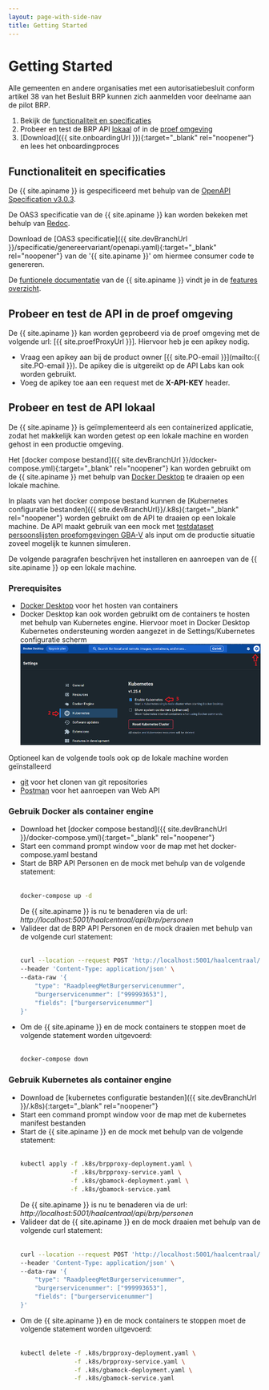 ```yaml
---
layout: page-with-side-nav
title: Getting Started
---
```

# Getting Started

Alle gemeenten en andere organisaties met een autorisatiebesluit conform artikel 38 van het Besluit BRP kunnen zich aanmelden voor deelname aan de pilot BRP.

1. Bekijk de [functionaliteit en specificaties](#functionaliteit-en-specificaties)
2. Probeer en test de BRP API [lokaal](#probeer-en-test-de-api-lokaal) of in de [proef omgeving](#probeer-en-test-de-api-in-de-proef-omgeving)
3. [Download]({{ site.onboardingUrl }}){:target="_blank" rel="noopener"} en lees het onboardingproces

## Functionaliteit en specificaties

De {{ site.apiname }} is gespecificeerd met behulp van de [OpenAPI Specification v3.0.3](https://spec.openapis.org/oas/v3.0.3).

De OAS3 specificatie van de {{ site.apiname }} kan worden bekeken met behulp van [Redoc](./redoc).

Download de [OAS3 specificatie]({{ site.devBranchUrl }}/specificatie/genereervariant/openapi.yaml){:target="_blank" rel="noopener"} van de '{{ site.apiname }}' om hiermee consumer code te genereren.

De [funtionele documentatie](./features-overzicht) van de {{ site.apiname }} vindt je in de [features overzicht](./features-overzicht).

## Probeer en test de API in de proef omgeving

De {{ site.apiname }} kan worden geprobeerd via de proef omgeving met de volgende url: [{{ site.proefProxyUrl }}]. Hiervoor heb je een apikey nodig.

- Vraag een apikey aan bij de product owner [{{ site.PO-email }}](mailto:{{ site.PO-email }}). De apikey die is uitgereikt op de API Labs kan ook worden gebruikt.
- Voeg de apikey toe aan een request met de __X-API-KEY__ header.

## Probeer en test de API lokaal

De {{ site.apiname }} is geïmplementeerd als een containerized applicatie, zodat het makkelijk kan worden getest op een lokale machine en worden gehost in een productie omgeving.

Het [docker compose bestand]({{ site.devBranchUrl }}/docker-compose.yml){:target="_blank" rel="noopener"} kan worden gebruikt om de {{ site.apiname }} met behulp van [Docker Desktop](https://www.docker.com/products/docker-desktop) te draaien op een lokale machine.

In plaats van het docker compose bestand kunnen de [Kubernetes configuratie bestanden]({{ site.devBranchUrl}}/.k8s){:target="_blank" rel="noopener"} worden gebruikt om de API te draaien op een lokale machine. De API maakt gebruik van een mock met [testdataset persoonslijsten proefomgevingen GBA-V](https://www.rvig.nl/media/288) als input om de productie situatie zoveel mogelijk te kunnen simuleren.

De volgende paragrafen beschrijven het installeren en aanroepen van de {{ site.apiname }} op een lokale machine.

### Prerequisites

- [Docker Desktop](https://www.docker.com/products/docker-desktop) voor het hosten van containers
- Docker Desktop kan ook worden gebruikt om de containers te hosten met behulp van Kubernetes engine. Hiervoor moet in Docker Desktop Kubernetes ondersteuning worden aangezet in de Settings/Kubernetes configuratie scherm ![Enable Kubernetes](../img/docker-desktop-enable-k8s.png)

Optioneel kan de volgende tools ook op de lokale machine worden geïnstalleerd

- [git](https://git-scm.com/downloads) voor het clonen van git repositories
- [Postman](https://www.postman.com/downloads/) voor het aanroepen van Web API


### Gebruik Docker als container engine

- Download het [docker compose bestand]({{ site.devBranchUrl }}/docker-compose.yml){:target="_blank" rel="noopener"}
- Start een command prompt window voor de map met het docker-compose.yaml bestand
- Start de BRP API Personen en de mock met behulp van de volgende statement:
  ```sh

  docker-compose up -d

  ```
  De {{ site.apiname }} is nu te benaderen via de url: *http://localhost:5001/haalcentraal/api/brp/personen*
- Valideer dat de BRP API Personen en de mock draaien met behulp van de volgende curl statement:
  ```sh

  curl --location --request POST 'http://localhost:5001/haalcentraal/api/brp/personen' \
  --header 'Content-Type: application/json' \
  --data-raw '{
      "type": "RaadpleegMetBurgerservicenummer",
      "burgerservicenummer": ["999993653"],
      "fields": ["burgerservicenummer"]
  }'

  ```
- Om de {{ site.apiname }} en de mock containers te stoppen moet de volgende statement worden uitgevoerd:
  ```sh

  docker-compose down

  ```

### Gebruik Kubernetes als container engine

- Download de [kubernetes configuratie bestanden]({{ site.devBranchUrl }}/.k8s){:target="_blank" rel="noopener"}
- Start een command prompt window voor de map met de kubernetes manifest bestanden
- Start de {{ site.apiname }} en de mock met behulp van de volgende statement:
  ```sh

  kubectl apply -f .k8s/brpproxy-deployment.yaml \
                -f .k8s/brpproxy-service.yaml \
                -f .k8s/gbamock-deployment.yaml \
                -f .k8s/gbamock-service.yaml 

  ```
  De {{ site.apiname }} is nu te benaderen via de url: *http://localhost:5001/haalcentraal/api/brp/personen*
- Valideer dat de {{ site.apiname }} en de mock draaien met behulp van de volgende curl statement:
  ```sh

  curl --location --request POST 'http://localhost:5001/haalcentraal/api/brp/personen' \
  --header 'Content-Type: application/json' \
  --data-raw '{
      "type": "RaadpleegMetBurgerservicenummer",
      "burgerservicenummer": ["999993653"],
      "fields": ["burgerservicenummer"]
  }'

  ```
- Om de {{ site.apiname }} en de mock containers te stoppen moet de volgende statement worden uitgevoerd:
  ```sh

  kubectl delete -f .k8s/brpproxy-deployment.yaml \
                 -f .k8s/brpproxy-service.yaml \
                 -f .k8s/gbamock-deployment.yaml \
                 -f .k8s/gbamock-service.yaml 

  ```
